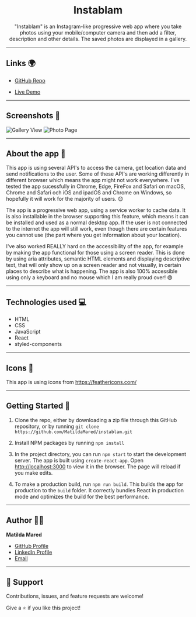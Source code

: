 <h1 align="center">Instablam</h1>

<p align="center">"Instablam" is an Instagram-like progressive web app where you take photos using your mobile/computer camera and then add a filter, description and other details. The saved photos are displayed in a gallery.</p>

---

## Links 🌍

- [GitHub Repo](https://github.com/MatildaMared/instablam "Instablam Repo")

- [Live Demo](https://matildamared-instablam.netlify.app "Live View")

---

## Screenshots 📸

![Gallery View](https://user-images.githubusercontent.com/43721548/143270442-da1a4d0a-35a2-4b14-a93e-9079ace94eeb.PNG)
![Photo Page](https://user-images.githubusercontent.com/43721548/143270541-56a539cf-8e99-4560-97ee-7ce1be3cf97b.PNG)

---

## About the app 📝

This app is using several API's to access the camera, get location data and send notifications to the user. Some of these API's are working differently in different browser which means the app might not work everywhere. I've tested the app sucessfully in Chrome, Edge, FireFox and Safari on macOS, Chrome and Safari och iOS and ipadOS and Chrome on Windows, so hopefully it will work for the majority of users. 😊

The app is a progressive web app, using a service worker to cache data. It is also installable in the browser supporting this feature, which means it can be installed and used as a normal desktop app. If the user is not connected to the internet the app will still work, even though there are certain features you cannot use (the part where you get information about your location).

I've also worked REALLY hard on the accessibility of the app, for example by making the app functional for those using a screen reader. This is done by using aria attributes, semantic HTML elements and displaying descriptive text, that will only show up on a screen reader and not visually, in certain places to describe what is happening. The app is also 100% accessible using only a keyboard and no mouse which I am really proud over! 😄

---

## Technologies used 💻

- HTML
- CSS
- JavaScript
- React
- styled-components

---

## Icons 🎨

This app is using icons from https://feathericons.com/

---

## Getting Started 🛫

1. Clone the repo, either by downloading a zip file through this GitHub repository, or by running `git clone https://github.com/MatildaMared/instablam.git`

2. Install NPM packages by running `npm install`

3. In the project directory, you can run `npm start` to start the development server. The app is built using `create-react-app`. Open [http://localhost:3000](http://localhost:3000) to view it in the browser. The page will reload if you make edits.

4. To make a production build, run `npm run build`. This builds the app for production to the `build` folder. It correctly bundles React in production mode and optimizes the build for the best performance.

---

## Author 👩‍💻

**Matilda Mared**

- [GitHub Profile](https://github.com/MatildaMared "MatildaMared")
- [LinkedIn Profile](https://www.linkedin.com/in/matilda-mared "MatildaMared")
- [Email](mailto:rohitjain19060@gmail.com?subject=Hi "Hi!")

---

## 🤝 Support

Contributions, issues, and feature requests are welcome!

Give a ⭐️ if you like this project!
